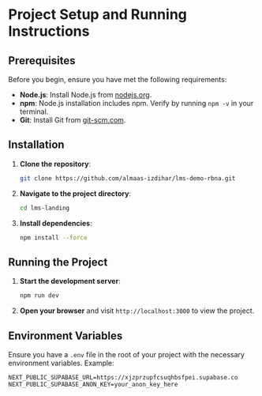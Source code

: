 # Project Setup and Running Instructions

## Prerequisites

Before you begin, ensure you have met the following requirements:
- **Node.js**: Install Node.js from [nodejs.org](https://nodejs.org/).
- **npm**: Node.js installation includes npm. Verify by running `npm -v` in your terminal.
- **Git**: Install Git from [git-scm.com](https://git-scm.com/).

## Installation

1. **Clone the repository**:
    ```bash
    git clone https://github.com/almaas-izdihar/lms-demo-rbna.git
    ```

2. **Navigate to the project directory**:
    ```bash
    cd lms-landing
    ```

3. **Install dependencies**:
    ```bash
    npm install --force
    ```

## Running the Project

1. **Start the development server**:
    ```bash
    npm run dev
    ```

2. **Open your browser** and visit `http://localhost:3000` to view the project.

## Environment Variables

Ensure you have a `.env` file in the root of your project with the necessary environment variables. Example:

```plaintext
NEXT_PUBLIC_SUPABASE_URL=https://xjzprzupfcsuqhbsfpei.supabase.co
NEXT_PUBLIC_SUPABASE_ANON_KEY=your_anon_key_here